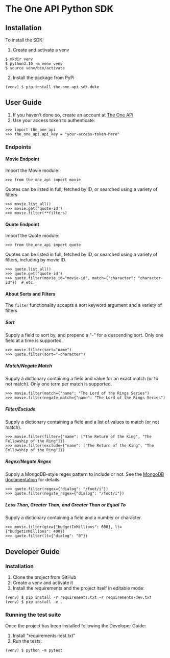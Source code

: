 # The One API Python SDK

## Installation

To install the SDK:

1. Create and activate a venv
```
$ mkdir venv
$ python3.10 -m venv venv
$ source venv/bin/activate
```
2. Install the package from PyPi
```
(venv) $ pip install the-one-api-sdk-duke
```

## User Guide

1. If you haven't done so, create an account at [The One API](https://the-one-api.dev/sign-up)
2. Use your access token to authenticate:
```
>>> import the_one_api
>>> the_one_api.api_key = "your-access-token-here"
```

### Endpoints

#### Movie Endpoint

Import the Movie module:
```
>>> from the_one_api import movie
```
Quotes can be listed in full, fetched by ID, or searched using a variety of filters
```
>>> movie.list_all()
>>> movie.get('quote-id')
>>> movie.filter(**filters)
```

#### Quote Endpoint

Import the Quote module:
```
>>> from the_one_api import quote
```
Quotes can be listed in full, fetched by ID, or searched using a variety of filters,
including by movie ID.
```
>>> quote.list_all()
>>> quote.get('quote-id')
>>> quote.filter(movie_id="movie-id", match={"character": "character-id"})  # etc.
```

#### About Sorts and Filters

The `filter` functionality accepts a sort keyword argument and a variety of filters

##### Sort
Supply a field to sort by, and prepend a "-" for a descending sort. Only one field at
a time is supported.
```
>>> movie.filter(sort="name")
>>> quote.filter(sort="-character")
```

##### Match/Negate Match
Supply a dictionary containing a field and value for an exact match (or to not match).
Only one term per match is supported.
```
>>> movie.filter(match={"name": "The Lord of the Rings Series")
>>> movie.filter(negate_match={"name": "The Lord of the Rings Series")
```

##### Filter/Exclude
Supply a dictionary containing a field and a list of values to match (or not match).
```
>>> movie.filter(filter={"name": ["The Return of the King", "The Fellowship of the Ring"]})
>>> movie.filter(exclude={"name": ["The Return of the King", "The Fellowship of the Ring"]})
```

##### Regex/Negate Regex
Supply a MongoDB-style regex pattern to include or not. See the
[MongoDB documentation](https://www.mongodb.com/docs/manual/reference/operator/query/regex/)
for details.
```
>>> quote.filter(regex={"dialog": "/foot/i"})
>>> quote.filter(negate_regex={"dialog": "/foot/i"})
```

##### Less Than, Greater Than, and Greater Than or Equal To
Supply a dictionary containing a field and a number or character.
```
>>> movie.filter(gte={"budgetInMillions": 600}, lt={"budgetInMillions": 400})
>>> quote.filter(lt={"dialog": "B"})
```

## Developer Guide

### Installation

1. Clone the project from GitHub
2. Create a venv and activate it
3. Install the requirements and the project itself in editable mode:
```
(venv) $ pip install -r requirements.txt -r requirements-dev.txt
(venv) $ pip install -e .
```

### Running the test suite

Once the project has been installed following the Developer Guide:

1. Install "requirements-test.txt"
2. Run the tests:
```
(venv) $ python -m pytest
```
